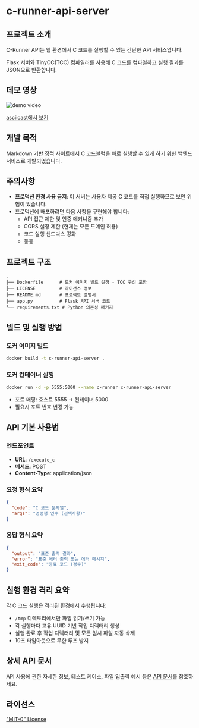# c-runner-api-server

## 프로젝트 소개
C-Runner API는 웹 환경에서 C 코드를 실행할 수 있는 간단한 API 서비스입니다. 

Flask 서버와 TinyCC(TCC) 컴파일러를 사용해 C 코드를 컴파일하고 실행 결과를 JSON으로 반환합니다.

## 데모 영상
![demo video](https://github.com/user-attachments/assets/a1b32355-498e-4378-9cee-d27c475a56ac)

[asciicast에서 보기](https://asciinema.org/a/721106)

## 개발 목적
Markdown 기반 정적 사이트에서 C 코드블럭을 바로 실행할 수 있게 하기 위한 백엔드 서비스로 개발되었습니다.

## 주의사항
- **프로덕션 환경 사용 금지**: 이 서버는 사용자 제공 C 코드를 직접 실행하므로 보안 위험이 있습니다.
- 프로덕션에 배포하려면 다음 사항을 구현해야 합니다:
  - API 접근 제한 및 인증 메커니즘 추가
  - CORS 설정 제한 (현재는 모든 도메인 허용)
  - 코드 실행 샌드박스 강화
  - 등등

## 프로젝트 구조
```
.
├── Dockerfile      # 도커 이미지 빌드 설정 - TCC 구성 포함
├── LICENSE         # 라이선스 정보
├── README.md       # 프로젝트 설명서
├── app.py          # Flask API 서버 코드
└── requirements.txt # Python 의존성 패키지
```

## 빌드 및 실행 방법

### 도커 이미지 빌드
```bash
docker build -t c-runner-api-server .
```

### 도커 컨테이너 실행
```bash
docker run -d -p 5555:5000 --name c-runner c-runner-api-server
```
- 포트 매핑: 호스트 5555 → 컨테이너 5000
- 필요시 포트 번호 변경 가능

## API 기본 사용법

### 엔드포인트
- **URL**: `/execute_c`
- **메서드**: POST
- **Content-Type**: application/json

### 요청 형식 요약
```json
{
  "code": "C 코드 문자열",
  "args": "명령행 인수 (선택사항)"
}
```

### 응답 형식 요약
```json
{
  "output": "표준 출력 결과",
  "error": "표준 에러 출력 또는 에러 메시지", 
  "exit_code": "종료 코드 (정수)"
}
```

## 실행 환경 격리 요약

각 C 코드 실행은 격리된 환경에서 수행됩니다:
- `/tmp` 디렉토리에서만 파일 읽기/쓰기 가능
- 각 실행마다 고유 UUID 기반 작업 디렉터리 생성
- 실행 완료 후 작업 디렉터리 및 모든 임시 파일 자동 삭제
- 10초 타임아웃으로 무한 루프 방지

## 상세 API 문서

API 사용에 관한 자세한 정보, 테스트 케이스, 파일 입출력 예시 등은 [API 문서](./API.md)를 참조하세요.

## 라이선스

["MIT-0" License](./LICENSE)
